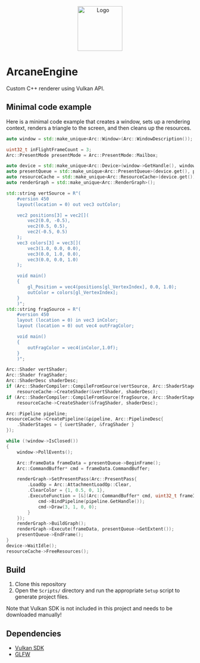 <div align="center">
  <img src="imag/Logo.png" alt="Logo" height="120">
</div>

# ArcaneEngine

Custom C++ renderer using Vulkan API.

## Minimal code example
Here is a minimal code example that creates a window, sets up a rendering context, renders a triangle to the screen, and then cleans up the resources.

```cpp
auto window = std::make_unique<Arc::Window>(Arc::WindowDescription());

uint32_t inFlightFrameCount = 3;
Arc::PresentMode presentMode = Arc::PresentMode::Mailbox;

auto device = std::make_unique<Arc::Device>(window->GetHandle(), window->GetInstanceExtensions(), inFlightFrameCount);
auto presentQueue = std::make_unique<Arc::PresentQueue>(device.get(), presentMode);
auto resourceCache = std::make_unique<Arc::ResourceCache>(device.get());
auto renderGraph = std::make_unique<Arc::RenderGraph>();

std::string vertSource = R"(
	#version 450
	layout(location = 0) out vec3 outColor;

	vec2 positions[3] = vec2[](
		vec2(0.0, -0.5),
		vec2(0.5, 0.5),
		vec2(-0.5, 0.5)
	);
	vec3 colors[3] = vec3[](
		vec3(1.0, 0.0, 0.0),
		vec3(0.0, 1.0, 0.0),
		vec3(0.0, 0.0, 1.0)
	);

	void main()
	{
		gl_Position = vec4(positions[gl_VertexIndex], 0.0, 1.0);
		outColor = colors[gl_VertexIndex];
	}
	)";
std::string fragSource = R"(
	#version 450
	layout (location = 0) in vec3 inColor;
	layout (location = 0) out vec4 outFragColor;

	void main() 
	{
		outFragColor = vec4(inColor,1.0f);
	}	
	)";

Arc::Shader vertShader;
Arc::Shader fragShader;
Arc::ShaderDesc shaderDesc;
if (Arc::ShaderCompiler::CompileFromSource(vertSource, Arc::ShaderStage::Vertex, shaderDesc, "vert"))
	resourceCache->CreateShader(&vertShader, shaderDesc);
if (Arc::ShaderCompiler::CompileFromSource(fragSource, Arc::ShaderStage::Fragment, shaderDesc, "frag"))
	resourceCache->CreateShader(&fragShader, shaderDesc);

Arc::Pipeline pipeline;
resourceCache->CreatePipeline(&pipeline, Arc::PipelineDesc{
	.ShaderStages = { &vertShader, &fragShader }
});

while (!window->IsClosed())
{
	window->PollEvents();

	Arc::FrameData frameData = presentQueue->BeginFrame();
	Arc::CommandBuffer* cmd = frameData.CommandBuffer;

	renderGraph->SetPresentPass(Arc::PresentPass{
		.LoadOp = Arc::AttachmentLoadOp::Clear,
		.ClearColor = {1, 0.5, 0, 1},
		.ExecuteFunction = [&](Arc::CommandBuffer* cmd, uint32_t frameIndex) {
			cmd->BindPipeline(pipeline.GetHandle());
			cmd->Draw(3, 1, 0, 0);
		}
	});
	renderGraph->BuildGraph();
	renderGraph->Execute(frameData, presentQueue->GetExtent());
	presentQueue->EndFrame();
}
device->WaitIdle();
resourceCache->FreeResources();
```

## Build
1. Clone this repository
2. Open the `Scripts/` directory and run the appropriate `Setup` script to generate project files.

Note that Vulkan SDK is not included in this project and needs to be downloaded manually!

## Dependencies
* [Vulkan SDK](https://vulkan.lunarg.com)
* [GLFW](https://www.glfw.org)

<!--
* [GLM](https://glm.g-truc.net/0.9.8/index.html)
* [ImGui](https://github.com/ocornut/imgui)
* [stb](https://github.com/nothings/stb)
* [miniaudio](https://github.com/mackron/miniaudio)
* [minivorbis](https://github.com/edubart/minivorbis)
* [minimp3](https://github.com/lieff/minimp3)
* [GameNetworkingSockets](https://github.com/ValveSoftware/GameNetworkingSockets)
-->